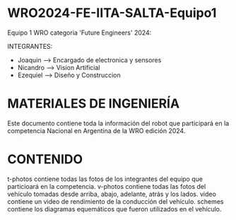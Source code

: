 # WRO2024-FE-IITA-SALTA-Equipo1
Equipo 1 WRO categoria 'Future Engineers' 2024:

 INTEGRANTES:
* Joaquin --> Encargado de electronica y sensores 
* Nicandro --> Vision Artificial 
* Ezequiel --> Diseño y Construccion 

# MATERIALES DE INGENIERÍA
  Este documento contiene toda la información del robot que participará en la competencia Nacional en Argentina de la WRO edición 2024.

# CONTENIDO

t-photos contiene todas las fotos de los integrantes del equipo que particioará en la competencia.
v-photos contiene todas las fotos del vehículo tomadas desde arriba, abajo, adelante, atrás y los lados.
video contiene un video de rendimiento de la conducción del vehículo.
schemes contiene los diagramas equemáticos que fueron utilizados en el vehículo.












